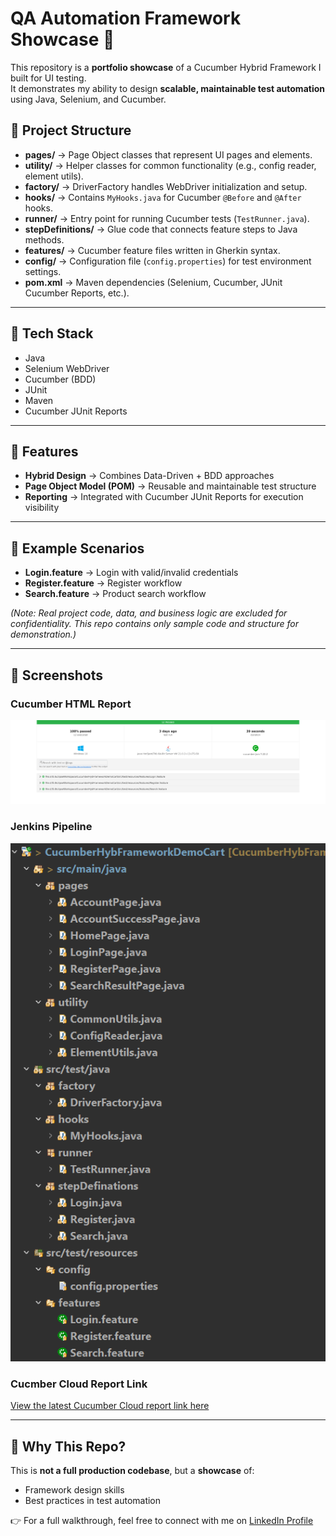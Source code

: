 # QA Automation Framework Showcase 🚀

This repository is a **portfolio showcase** of a Cucumber Hybrid Framework I built for UI testing.  
It demonstrates my ability to design **scalable, maintainable test automation** using Java, Selenium, and Cucumber.



## 📂 Project Structure

- **pages/** → Page Object classes that represent UI pages and elements.  
- **utility/** → Helper classes for common functionality (e.g., config reader, element utils).  
- **factory/** → DriverFactory handles WebDriver initialization and setup.  
- **hooks/** → Contains `MyHooks.java` for Cucumber `@Before` and `@After` hooks.  
- **runner/** → Entry point for running Cucumber tests (`TestRunner.java`).  
- **stepDefinitions/** → Glue code that connects feature steps to Java methods.  
- **features/** → Cucumber feature files written in Gherkin syntax.  
- **config/** → Configuration file (`config.properties`) for test environment settings.  
- **pom.xml** → Maven dependencies (Selenium, Cucumber, JUnit Cucumber Reports, etc.).  



---

## 🔹 Tech Stack
- Java  
- Selenium WebDriver  
- Cucumber (BDD)  
- JUnit 
- Maven    
- Cucumber JUnit Reports  

---

## 🔹 Features
- **Hybrid Design** → Combines Data-Driven + BDD approaches  
- **Page Object Model (POM)** → Reusable and maintainable test structure  
- **Reporting** → Integrated with Cucumber JUnit Reports for execution visibility  
 

---

## 🔹 Example Scenarios
- **Login.feature** → Login with valid/invalid credentials  
- **Register.feature** → Register workflow  
- **Search.feature** → Product search workflow  

*(Note: Real project code, data, and business logic are excluded for confidentiality. This repo contains only sample code and structure for demonstration.)*

---

## 🔹 Screenshots
### Cucumber HTML Report
![Cucumber Report](./screenshots/cucumber_report.png)

### Jenkins Pipeline
![Folder Structure Screenshot](./screenshots/Project-structure.png)

### Cucmber Cloud Report Link
[View the latest Cucumber Cloud report link here](./Reports/latest-report-link.md)

---

## 🔹 Why This Repo?
This is **not a full production codebase**, but a **showcase** of:
- Framework design skills  
- Best practices in test automation  


👉 For a full walkthrough, feel free to connect with me on [LinkedIn Profile](https://www.linkedin.com/in/indrajit-poddar-68a0b1372)
